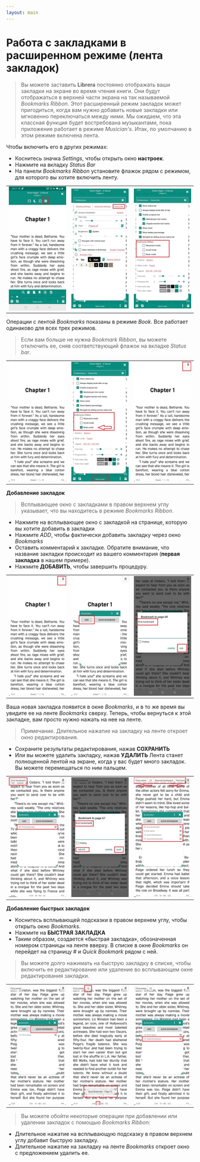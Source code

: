 ```yaml
---
layout: main
---
```


# Работа с закладками в расширенном режиме (лента закладок)

> Вы можете заставить **Librera** постоянно отображать ваши закладки на экране во время чтения книги. Они будут отображаться в верхней части экрана на так называемой _Bookmarks Ribbon_. Этот расширенный режим закладок может пригодиться, когда вам нужно добавить новые закладки или мгновенно переключаться между ними.
> Мы ожидаем, что эта классная функция будет востребована музыкантами, пока приложение работает в режиме _Musician's_. Итак, по умолчанию в этом режиме включена лента.

Чтобы включить его в других режимах:

* Коснитесь значка _Settings_, чтобы открыть окно **настроек**.
* Нажмите на вкладку _Status Bar_
* На панели _Bookmarks Ribbon_ установите флажок рядом с режимом, для которого вы хотите включить ленту.

||||
|-|-|-|
|![](1.jpg)|![](2.jpg)|![](3.jpg)|

Операции с лентой _Bookmarks_ показаны в режиме _Book_. Все работает одинаково для всех трех режимов.

> Если вам больше не нужна _Bookmark Ribbon_, вы можете отключить ее, сняв соответствующий флажок на вкладке _Status bar_.

||||
|-|-|-|
|![](4.jpg)|![](5.jpg)|![](6.jpg)|


**Добавление закладок**

> Всплывающее окно с закладками в правом верхнем углу указывает, что вы находитесь в режиме _Bookmarks Ribbon_.

* Нажмите на всплывающее окно с закладкой на странице, которую вы хотите добавить в закладки
* Нажмите _ADD_, чтобы фактически добавить закладку через окно _Bookmarks_
* Оставить комментарий к закладке. Обратите внимание, что название закладки происходит из вашего комментария (**первая закладка** в нашем примере).
* Нажмите **ДОБАВИТЬ**, чтобы завершить процедуру.

||||
|-|-|-|
|![](7.jpg)|![](8.jpg)|![](9.jpg)|

Ваша новая закладка появится в окне _Bookmarks_, и в то же время вы увидите ее на ленте _Bookmarks_ сверху. Теперь, чтобы вернуться к этой закладке, вам просто нужно нажать на нее на ленте.

> Примечание. Длительное нажатие на закладку на ленте откроет окно редактирования.
* Сохраните результаты редактирования, нажав **СОХРАНИТЬ**
* Или вы можете удалить закладку, нажав **УДАЛИТЬ**
Лента станет полноценной лентой на экране, когда у вас будет много закладок. Вы можете перемещаться по ним пальцем.

||||
|-|-|-|
|![](10.jpg)|![](15.jpg)|![](11.jpg)|

**Добавление быстрых закладок**

* Коснитесь всплывающей подсказки в правом верхнем углу, чтобы открыть окно _Bookmarks_.
* Нажмите на **БЫСТРАЯ ЗАКЛАДКА**
* Таким образом, создается «быстрая закладка», обозначенная номером страницы на ленте вверху. В списке в окне _Bookmarks_ он перейдет на страницу # и _Quick Bookmark_ рядом с ней.
> Вы можете долго нажимать на быструю закладку в списке, чтобы включить ее редактирование или удаление во всплывающем окне редактирования закладки.

||||
|-|-|-|
|![](12.jpg)|![](13.jpg)|![](14.jpg)|

> Вы можете обойти некоторые операции при добавлении или удалении закладок с помощью _Bookmarks Ribbon_:

* Длительное нажатие на всплывающую подсказку в правом верхнем углу добавит быструю закладку.
* Длительное нажатие на закладку на ленте _Bookmarks_ откроет окно с предложением удалить ее.
